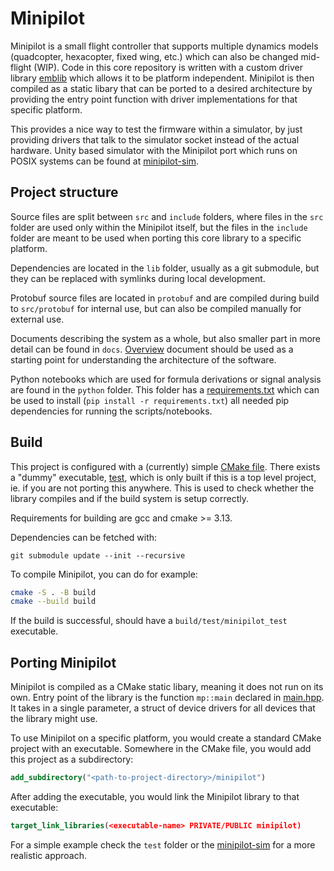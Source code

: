 # Minipilot

Minipilot is a small flight controller that supports multiple dynamics models (quadcopter, hexacopter, fixed wing, etc.) which can also be changed mid-flight (WIP). Code in this core repository is written with a custom driver library [emblib](https://github.com/terzaterza/emblib) which allows it to be platform independent. Minipilot is then compiled as a static libary that can be ported to a desired architecture by providing the entry point function with driver implementations for that specific platform.

This provides a nice way to test the firmware within a simulator, by just providing drivers that talk to the simulator socket instead of the actual hardware. Unity based simulator with the Minipilot port which runs on POSIX systems can be found at [minipilot-sim](https://github.com/terzaterza/minipilot-sim).

## Project structure
Source files are split between `src` and `include` folders, where files in the `src` folder are used only within the Minipilot itself, but the files in the `include` folder are meant to be used when porting this core library to a specific platform.

Dependencies are located in the `lib` folder, usually as a git submodule, but they can be replaced with symlinks during local development.

Protobuf source files are located in `protobuf` and are compiled during build to `src/protobuf` for internal use, but can also be compiled manually for external use.

Documents describing the system as a whole, but also smaller part in more detail can be found in `docs`. [Overview](docs/Overview.md) document should be used as a starting point for understanding the architecture of the software.

Python notebooks which are used for formula derivations or signal analysis are found in the `python` folder. This folder has a [requirements.txt](python/requirements.txt) which can be used to install (`pip install -r requirements.txt`) all needed pip dependencies for running the scripts/notebooks.

## Build
This project is configured with a (currently) simple [CMake file](CMakeLists.txt). There exists a "dummy" executable, [test](test/test.cpp), which is only built if this is a top level project, ie. if you are not porting this anywhere. This is used to check whether the library compiles and if the build system is setup correctly.

Requirements for building are gcc and cmake >= 3.13.

Dependencies can be fetched with:
```
git submodule update --init --recursive
```

To compile Minipilot, you can do for example:
```sh
cmake -S . -B build
cmake --build build
```

If the build is successful, should have a `build/test/minipilot_test` executable.

## Porting Minipilot
Minipilot is compiled as a CMake static libary, meaning it does not run on its own. Entry point of the library is the function `mp::main` declared in [main.hpp](include/mp/main.hpp). It takes in a single parameter, a struct of device drivers for all devices that the library might use.

To use Minipilot on a specific platform, you would create a standard CMake project with an executable. Somewhere in the CMake file, you would add this project as a subdirectory:
```CMake
add_subdirectory("<path-to-project-directory>/minipilot")
```
After adding the executable, you would link the Minipilot library to that executable:
```CMake
target_link_libraries(<executable-name> PRIVATE/PUBLIC minipilot)
```
For a simple example check the `test` folder or the [minipilot-sim](https://github.com/terzaterza/minipilot-sim) for a more realistic approach.